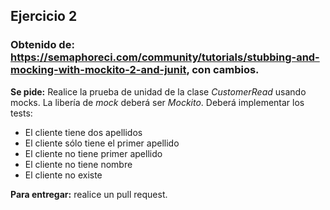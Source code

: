 ## Ejercicio 2

### Obtenido de: https://semaphoreci.com/community/tutorials/stubbing-and-mocking-with-mockito-2-and-junit, con cambios.

**Se pide:** Realice la prueba de unidad de la clase *CustomerRead* usando mocks. La libería de *mock* deberá ser *Mockito*. Deberá implementar los tests:

- El cliente tiene dos apellidos
- El cliente sólo tiene el primer apellido
- El cliente no tiene primer apellido
- El cliente no tiene nombre
- El cliente no existe

**Para entregar:** realice un pull request.
